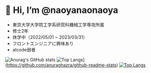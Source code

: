 # 👋 Hi, I’m @naoyanaonaoya
- 東京大学大学院工学系研究科機械工学専攻所属
- 修士2年
- 休学中（2022/05/01 ~ 2023/03/31）
- フロントエンジニアに興味あり
- atcode弱者

<!---
naoyanaonaoya/naoyanaonaoya is a ✨ special ✨ repository because its `README.md` (this file) appears on your GitHub profile.
You can click the Preview link to take a look at your changes.
--->

![Anurag's GitHub stats](https://github-readme-stats.vercel.app/api?username=naoyanaonaoya&theme=tokyonight&show_icons=true)
![Top Langs](https://github-readme-stats.vercel.app/api/top-langs/?username=naoyanaonaoya$thema=tokyonight)](https://github.com/anuraghazra/github-readme-stats)
[![Top Langs](https://github-readme-stats.vercel.app/api/top-langs/?username=naoyanaonaoya&layout=compact&theme=tokyonight)](https://github.com/anuraghazra/github-readme-stats)
